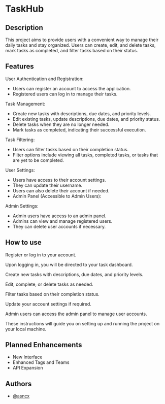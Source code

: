 # TaskHub

## Description

This project aims to provide users with a convenient way to manage their daily tasks and stay organized. Users can create, edit, and delete tasks, mark tasks as completed, and filter tasks based on their status.

## Features

User Authentication and Registration:

- Users can register an account to access the application.
- Registered users can log in to manage their tasks.

Task Management:

- Create new tasks with descriptions, due dates, and priority levels.
- Edit existing tasks, update descriptions, due dates, and priority status.
- Delete tasks when they are no longer needed.
- Mark tasks as completed, indicating their successful execution.

Task Filtering:

- Users can filter tasks based on their completion status.
- Filter options include viewing all tasks, completed tasks, or tasks that are yet to be completed.

User Settings:

- Users have access to their account settings.
- They can update their username.
- Users can also delete their account if needed.
- Admin Panel (Accessible to Admin Users):

Admin Settings:
- Admin users have access to an admin panel.
- Admins can view and manage registered users.
- They can delete user accounts if necessary.

## How to use
Register or log in to your account.

Upon logging in, you will be directed to your task dashboard.

Create new tasks with descriptions, due dates, and priority levels.

Edit, complete, or delete tasks as needed.

Filter tasks based on their completion status.

Update your account settings if required.

Admin users can access the admin panel to manage user accounts.

These instructions will guide you on setting up and running the project on your local machine.

## Planned Enhancements
- New Interface
- Enhanced Tags and Teams
- API Expansion
## Authors

- [@asncx](https://github.com/asncx)

